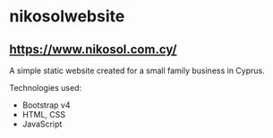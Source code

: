 # nikosolwebsite
https://www.nikosol.com.cy/
---
A simple static website created for a small family business in Cyprus.

Technologies used:
- Bootstrap v4
- HTML, CSS
- JavaScript
